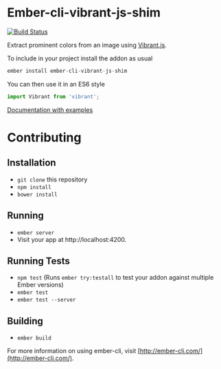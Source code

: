# Ember-cli-vibrant-js-shim

[![Build Status](https://travis-ci.org/chrism/ember-cli-vibrant-js-shim.svg?branch=master)](https://travis-ci.org/chrism/ember-cli-vibrant-js-shim)

Extract prominent colors from an image using [Vibrant.js](http://jariz.github.io/vibrant.js/).

To include in your project install the addon as usual

```js
ember install ember-cli-vibrant-js-shim
```

You can then use it in an ES6 style

```js
import Vibrant from 'vibrant';
```

[Documentation with examples](http://chrismasters.net/ember-cli-vibrant-js-shim/)

# Contributing

## Installation

* `git clone` this repository
* `npm install`
* `bower install`

## Running

* `ember server`
* Visit your app at http://localhost:4200.

## Running Tests

* `npm test` (Runs `ember try:testall` to test your addon against multiple Ember versions)
* `ember test`
* `ember test --server`

## Building

* `ember build`

For more information on using ember-cli, visit [http://ember-cli.com/](http://ember-cli.com/).
